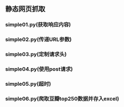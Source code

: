 ## 静态网页抓取

### simple01.py(获取响应内容)

### simple02.py(传递URL参数)

### simple03.py(定制请求头)

### simple04.py(使用post请求)

### simple05.py(超时)

### simple06.py(爬取豆瓣top250数据并存入excel)